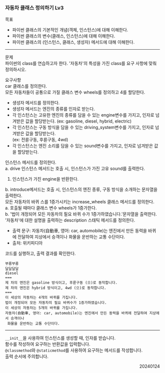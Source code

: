 ### 자동차 클래스 정의하기 Lv3
목표  
- 파이썬 클래스의 기본적인 개념(객체, 인스턴스)에 대해 이해한다.
- 파이썬 클래스의 변수(클래스, 인스턴스)에 대해 이해한다.
- 파이썬 클래스의 (인스턴스, 클래스, 생성자) 메서드에 대해 이해한다.
---
문제  
파이썬의 class를 연습하고자 한다. '자동차'의 특성을 가진 class를 요구 사항에 맞춰 정의하시오.  

요구사항  
car 클래스를 정의한다.  
모든 자동차들이 공통으로 가질 클래스 변수 wheels를 정의하고 4를 할당한다.  
- 생성자 메서드를 정의한다.
- 생성자 메서드는 엔진의 종류를 인자로 받는다.
- 각 인스턴스는 고유한 엔진의 종류를 담을 수 있는 engine변수를 가지고, 인자로 넘겨받은 값을 할당받는다.
(ex: gasoline, diesel, hybrid, electric)
- 각 인스턴스는 구동 방식을 담을 수 있는 driving_system변수를 가지고, 인자로 넘겨받은 값을 할당받는다.  
(ex: 전륜구동, 후륜구동, 4wd)
- 각 인스턴스는 엔진 소리를 담을 수 있는 sound변수를 가지고, 인자로 넘겨받은 값을 할당받는다.  

인스턴스 메서드를 정의한다.  
a. drive 인스턴스 메서드는 호출 시, 인스턴스가 가진 고유 sound를 출력한다.  
1. 인스턴스가 가진 engine을 반환한다.  

b. introduce메서드는 호출 시, 인스턴스의 엔진 종류, 구동 방식을 소개하는 문자열을 출력한다.  
모든 자동차의 바퀴 스를 1증가시키는 increase_wheels 클래스 메서드를 정의한다.  
a. 호출될 때마다 클래스 변수 wheels가 1증가한다.  
b. '법이 개정되어 모든 자동차의 필요 바퀴 수가 1증가하였습니다.'문자열을 출력한다.  
'자동차'에 대한 설명을 출력하는 description 스태틱 메서드를 정의한다.  
- 출력 문구: 자동차(自動車, 영어: car, automobile)는 엔진에서 만든 동력을 바퀴에 전달하여 지상에서 승객이나 화물을 운반하는 교통 수단이다.  
- 출처: 위키피디아  

코드를 실행하고, 출력 결과를 확인한다.
```
부릉부릉
달달달달
diesel
===
제 차의 엔진은 gasoline 방식이고, 후륜구동 (으)로 동작합니다.
제 차의 엔진은 hybrid 방식이고, 4wd (으)로 동작합니다.
===
이 세상의 자동차는 4개의 바퀴를 가집니다.
법이 개정되어 모든 자동차의 필요 바퀴수가 1증가하였습니다.
이 세상의 자동차는 5개의 바퀴를 가집니다.
자동차(自動車, 영어: car, automobile)는 엔진에서 만든 동력을 바퀴에 전달하여 지상에서 승객이나
 화물을 운반하는 교통 수단이다.
```
---
`__init__`을 사용하여 인스턴스를 생성할 때, 인자를 받습니다.  
함수를 작성하여 요구하는 반환값을 입력합니다.  
`@classmethod`와 `@staticmethod`를 사용하여 요구하는 메서드를 작성합니다.  
출력 순서에 주의합니다.
<div style="text-align: right">20240124</div>